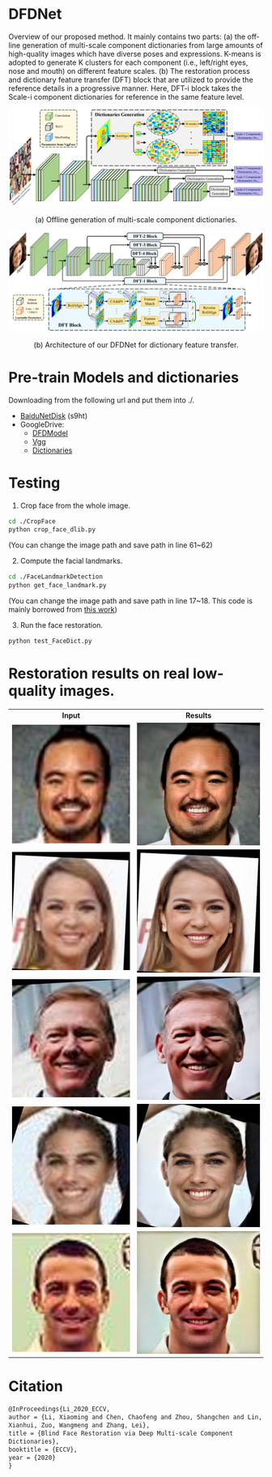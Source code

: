 # DFDNet
Overview of our proposed method. It mainly contains two parts: (a) the off-line generation of multi-scale component dictionaries from large amounts of high-quality images which have diverse poses and expressions. K-means is adopted to generate K clusters for each component (i.e., left/right eyes, nose and mouth) on different feature scales. (b) The restoration process and dictionary feature transfer (DFT) block that are utilized to provide the reference details in a progressive manner. Here, DFT-i block takes the Scale-i component dictionaries for reference in the same feature level.
    
    

<img src="./Imgs/pipeline_a.png">
<p align="center">(a) Offline generation of multi-scale component dictionaries.</p>
<img src="./Imgs/pipeline_b.png">
<p align="center">(b) Architecture of our DFDNet for dictionary feature transfer.</p>


# Pre-train Models and dictionaries
Downloading from the following url and put them into ./.
- [BaiduNetDisk](https://pan.baidu.com/s/1K4fzjPiezVSMl5NjHoJCGQ) (s9ht)
- GoogleDrive: 
    - [DFDModel](https://drive.google.com/drive/folders/1778nIPPuFaUqiF-02APxhPvURRetN9r2?usp=sharing) 
    - [Vgg](https://drive.google.com/drive/folders/1778nIPPuFaUqiF-02APxhPvURRetN9r2?usp=sharing) 
    - [Dictionaries](https://drive.google.com/drive/folders/1iwQjHx23O1HVWJ0rtwos8OVZ3mIeCe8r?usp=sharing)


# Testing
1. Crop face from the whole image.
```bash
cd ./CropFace
python crop_face_dlib.py
```
(You can change the image path and save path in line 61~62)

2. Compute the facial landmarks.
```bash
cd ./FaceLandmarkDetection
python get_face_landmark.py
```
(You can change the image path and save path in line 17~18. This code is mainly borrowed from [this work](https://github.com/1adrianb/face-alignment))

3. Run the face restoration.
```bash
python test_FaceDict.py
```

# Restoration results on real low-quality images.
 <table  style="float:center" width=90%>
 <tr>
  <th><B>Input</B></th><th><B>Results</B></th>
 </tr>
 <tr>
  <td>
  <img src='./Imgs/RealLR/n000056_0060_01.png'>
  </td>
  <td>
   <img src='./Imgs/ShowResults/n000056_0060_01.png'>
  </td>
 </tr>
 <tr>
  <td>
  <img src='./Imgs/RealLR/n000067_0228_01.png'>
  </td>
  <td>
   <img src='./Imgs/ShowResults/n000067_0228_01.png'>
  </td>
 </tr>
 <tr>
  <td>
  <img src='./Imgs/RealLR/n000184_0094_01.png'>
  </td>
  <td>
   <img src='./Imgs/ShowResults/n000184_0094_01.png'>
  </td>
 </tr>
 <tr>
  <td>
  <img src='./Imgs/RealLR/n000262_0097_01.png'>
  </td>
  <td>
   <img src='./Imgs/ShowResults/n000262_0097_01.png'>
  </td>
 </tr>
 <tr>
  <td>
  <img src='./Imgs/RealLR/n000241_0132_04.png'>
  </td>
  <td>
   <img src='./Imgs/ShowResults/n000241_0132_04.png'>
  </td>
 </tr>
  
 </table>

# Citation

```
@InProceedings{Li_2020_ECCV,
author = {Li, Xiaoming and Chen, Chaofeng and Zhou, Shangchen and Lin, Xianhui, Zuo, Wangmeng and Zhang, Lei},
title = {Blind Face Restoration via Deep Multi-scale Component Dictionaries},
booktitle = {ECCV},
year = {2020}
}
```

